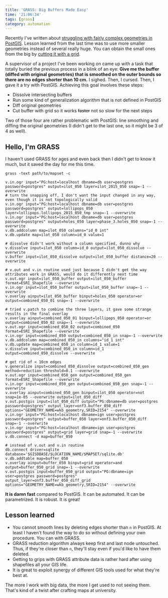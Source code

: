 ```yaml
---
title: 'GRASS: Big Buffers Made Easy'
time: '21:06:34'
tags: [grass]
category: automation
---
```


Recently I've written about [struggling with fairly complex geometries in PostGIS](/2015/postgis-buffers-intersections-differences-and-collections/). Lesson learned from the last time was to use more smaller geometries instead of several really huge. You can obtain the small ones from the big by [cutting it with a grid](/2015/postgis-rectangular-grid-creation/).

A supervisor of a project I've been working on came up with a task that totally buried the previous process in a blink of an eye: **Give me the buffer (diffed with original geometries) that is smoothed on the outer bounds so there are no edges shorter than 10 cm.** I sighed. Then, I cursed. Then, I gave it a try with PostGIS. Achieving this goal involves these steps:

* Dissolve intersecting buffers
* Run some kind of generalization algorithm that is not defined in PostGIS
* Diff original geometries
* Cut buffer with grid so it works <del>faster</del> not so slow for the next steps

Two of those four are rather problematic with PostGIS: line smoothing and diffing the original geometries (I didn't get to the last one, so it might be 3 of 4 as well).

## Hello, I'm GRASS

I haven't used GRASS for ages and even back then I didn't get to know it much, but it saved the day for me this time.

    grass -text path/to/mapset -c

    v.in.ogr input="PG:host=localhost dbname=db user=postgres password=postgres" output=ilot_050 layer=ilot_2015_050 snap=-1 --overwrite
    # turn the snapping off, I don't want the input changed in any way, even though it is not topologically valid
    v.in.ogr input="PG:host=localhost dbname=db user=postgres password=postgres" output=lollipops_050 layer=lollipops.lollipops_2015_050_tmp snap=-1 --overwrite
    v.in.ogr input="PG:host=localhost dbname=db user=postgres password=postgres" output=holes_050 layer=phase_3.holes_050 snap=-1 --overwrite
    v.db.addcolumn map=ilot_050 columns="id_0 int"
    v.db.update map=ilot_050 column=id_0 value=1

    # dissolve didn't work without a column specified, dunno why
    v.dissolve input=ilot_050 column=id_0 output=ilot_050_dissolve --overwrite
    v.buffer input=ilot_050_dissolve output=ilot_050_buffer distance=20 --overwrite

    # v.out and v.in routine used just because I didn't get the way attributes work in GRASS, would do it differently next time
    v.out.ogr input=ilot_050_buffer output=ilot_050_buffer format=ESRI_Shapefile --overwrite
    v.in.ogr input=ilot_050_buffer output=ilot_050_buffer snap=-1 --overwrite
    v.overlay ainput=ilot_050_buffer binput=holes_050 operator=or output=combined_050_01 snap=-1 --overwrite

    # tried v.patch to combine the three layers, it gave some strange results in the final overlay
    v.overlay ainput=combined_050_01 binput=lollipops_050 operator=or output=combined_050_02 snap=-1 --overwrite
    v.out.ogr input=combined_050_02 output=combined_050 format=ESRI_Shapefile --overwrite
    v.in.ogr input=combined_050 output=combined_050_in snap=-1 --overwrite
    v.db.addcolumn map=combined_050_in columns="id_1 int"
    v.db.update map=combined_050_in column=id_1 value=1
    v.dissolve input=combined_050_in column=id_1 output=combined_050_dissolve --overwrite

    # get rid of < 10cm edges
    v.generalize input=combined_050_dissolve output=combined_050_gen method=reduction threshold=0.1 --overwrite
    v.out.ogr input=combined_050_gen output=combined_050_gen format=ESRI_Shapefile --overwrite
    v.in.ogr input=combined_050_gen output=combined_050_gen snap=-1 --overwrite
    v.overlay ainput=combined_050_gen binput=ilot_050 operator=not snap=1e-05 --overwrite output=ilot_050_diff
    v.out.postgis input=ilot_050_diff output="PG:dbname=db user=postgres password=postgres" output_layer=onf3.buffer_050_diff options="GEOMETRY_NAME=wkb_geometry,SRID=2154" --overwrite
    v.in.ogr input="PG:host=localhost dbname=ign user=postgres password=postgres" output=buffer_050 layer=onf3.buffer_050_diff snap=-1 --overwrite
    v.in.ogr input="PG:host=localhost dbname=ign user=postgres password=postgres" output=grid layer=grid snap=-1 --overwrite
    v.db.connect -d map=buffer_050

    # instead of v.out and v.in routine
    db.connect driver=sqlite database='$GISDBASE/$LOCATION_NAME/$MAPSET/sqlite.db'
    v.db.addtable map=buffer_050
    v.overlay ainput=buffer_050 binput=grid operator=and output=buffer_050_grid snap=-1 --overwrite
    v.out.postgis input=buffer_050_grid output="PG:dbname=ign user=postgres password=postgres" output_layer=onf3.buffer_050_diff_grid options="GEOMETRY_NAME=wkb_geometry,SRID=2154" --overwrite

**It is damn fast** compared to PostGIS. It can be automated. It can be parametrized. It is robust. It is great!

## Lesson learned

* You cannot smooth lines by deleting edges shorter than `n` in PostGIS. At least I haven't found the way to do so without defining your own procedure. You can with GRASS.
* GRASS reduction algorithm always keep first and last node untouched. Thus, if they're closer than `n`, they'll stay even if you'd like to have them deleted.
* Getting to grips with GRASS attribute data is rather hard after using shapefiles all your GIS life.
* It is great to exploit synergy of different GIS tools used for what they're best at.

The more I work with big data, the more I get used to not seeing them. That's kind of a twist after crafting maps at university.